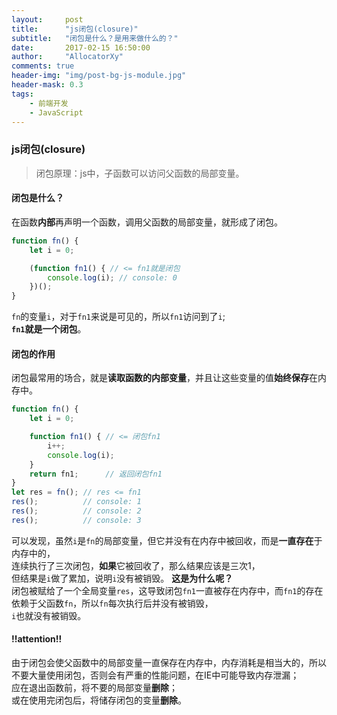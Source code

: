 ```yaml
---
layout:     post
title:      "js闭包(closure)"
subtitle:   "闭包是什么？是用来做什么的？"
date:       2017-02-15 16:50:00
author:     "AllocatorXy"
comments: true
header-img: "img/post-bg-js-module.jpg"
header-mask: 0.3
tags:
    - 前端开发
    - JavaScript
---
```


### js闭包(closure)
>闭包原理：js中，子函数可以访问父函数的局部变量。

#### 闭包是什么？
在函数**内部**再声明一个函数，调用父函数的局部变量，就形成了闭包。

```javascript
function fn() {
    let i = 0;

    (function fn1() { // <= fn1就是闭包
        console.log(i); // console: 0
    })();
}
```
`fn`的变量`i`，对于`fn1`来说是可见的，所以`fn1`访问到了`i`;<br />
**`fn1`**就是一个**闭包**。

#### 闭包的作用
闭包最常用的场合，就是**读取函数的内部变量**，并且让这些变量的值**始终保存**在内存中。

```javascript
function fn() {
    let i = 0;

    function fn1() { // <= 闭包fn1
        i++;
        console.log(i);
    }
    return fn1;      // 返回闭包fn1
}
let res = fn(); // res <= fn1
res();          // console: 1
res();          // console: 2
res();          // console: 3
```
可以发现，虽然`i`是`fn`的局部变量，但它并没有在内存中被回收，而是**一直存在**于内存中的，<br />
连续执行了三次闭包，**如果**它被回收了，那么结果应该是三次1，<br />
但结果是`i`做了累加，说明`i`没有被销毁。
**这是为什么呢？**<br />
闭包被赋给了一个全局变量`res`，这导致闭包`fn1`一直被存在内存中，而`fn1`的存在依赖于父函数`fn`，所以`fn`每次执行后并没有被销毁，<br />
`i`也就没有被销毁。

#### !!attention!!
由于闭包会使父函数中的局部变量一直保存在内存中，内存消耗是相当大的，所以不要大量使用闭包，否则会有严重的性能问题，在IE中可能导致内存泄漏；<br />
应在退出函数前，将不要的局部变量**删除**；<br />
或在使用完闭包后，将储存闭包的变量**删除**。
